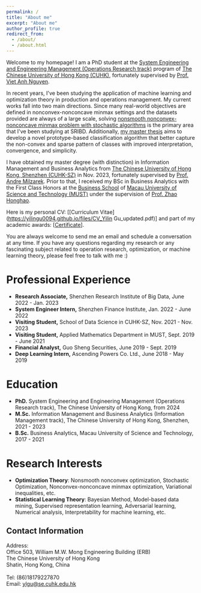 ```yaml
---
permalink: /
title: "About me"
excerpt: "About me"
author_profile: true
redirect_from: 
  - /about/
  - /about.html
---
```

Welcome to my homepage! I am a PhD student at the [System Engineering and Engineering Management (Operations Research track)](https://www.se.cuhk.edu.hk/research/operations-research/) program of [The Chinese University of Hong Kong (CUHK)](https://www.cuhk.edu.hk/english/index.html), fortunately supervised by [Prof. Viet Anh Nguyen](https://www.vietanhnguyen.net/).

In recent years, I've been studying the application of machine learning and optimization theory in production and operations management. My current works fall into two main directions. Since many real-world objectives are defined in nonconvex-nonconcave minmax settings and the datasets provided are always of a large scale, solving [nonsmooth nonconvex-nonconcave minmax problem with stochastic algorithms](https://yilingu0094.github.io/research/) is the primary area that I've been studying at SRIBD. Additionally, <a href="https://yilingu0094.github.io/research/#2-adaptive-multiple-vector-quantization-classification-master-thesis">my master thesis</a> aims to develop a novel prototype-based classification algorithm that better capture the non-convex and sparse pattern of classes with improved interpretation, convergence, and simplicity.

I have obtained my master degree (with distinction) in Information Management and Business Analytics from [The Chinese University of Hong Kong, Shenzhen (CUHK-SZ)](https://www.cuhk.edu.cn/en) in Nov. 2023, fortunately supervised by [Prof. Andre Milzarek](https://sds.cuhk.edu.cn/en/teacher/64). Prior to that, I received my BSc in Business Analytics with the First Class Honors at the [Business School](https://www.must.edu.mo/en/msb) of [Macau University of Science and Technology (MUST)](https://www.must.edu.mo/en) under the supervision of [Prof. Zhao Honghao](https://www.must.edu.mo/images/MSB/files/ZhaoHongHao_SC.pdf).

Here is my personal CV: \[[Curriculum Vitae](https://yilingu0094.github.io/files/CV_Yilin Gu_updated.pdf)\] and part of my academic awards: \[[Certificate](https://cuhko365-my.sharepoint.com/:b:/g/personal/221025012_link_cuhk_edu_cn/EdlJ0FbPdhxLm3cDzeERBVsByZgHSWGYQcTlQNPrI26srQ?e=QeDv0c)\].

You are always welcome to send me an email and schedule a conversation at any time. If you have any questions regarding my research or any fascinating subject related to operation research, optimization, or machine learning theory, please feel free to talk with me :)



Professional Experience
======
+ **Research Associate,** Shenzhen Research Institute of Big Data, June 2022 - Jan. 2023
+ **System Engineer Intern,** Shenzhen Finance Institute, Jan. 2022 - June 2022
+ **Visiting Student,** School of Data Science in CUHK-SZ, Nov. 2021 - Nov. 2023
+ **Visiting Student,** Applied Mathematics Department in MUST, Sept. 2019 - June 2021
+ **Financial Analyst,** Guo Sheng Securities, June 2019 - Sept. 2019
+ **Deep Learning Intern,** Ascending Powers Co. Ltd., June 2018 - May 2019


Education
======
+ **PhD.** System Engineering and Engineering Management (Operations Research track), The Chinese University of Hong Kong, from 2024
+ **M.Sc.** Information Management and Business Analytics (Information Management track), The Chinese University of Hong Kong, Shenzhen, 2021 - 2023
+ **B.Sc.** Business Analytics, Macau University of Science and Technology, 2017 - 2021

Research Interests
======
+ **Optimization Theory**: Nonsmooth nonconvex optimization, Stochastic Optimization, Nonconvex-nonconcave minmax optimization, Variational inequalities, etc.
+ **Statistical Learning Theory**: Bayesian Method, Model-based data mining, Supervised representation learning, Adversarial learning, Numerical analysis, Interpretability for machine learning, etc.


Contact Information
------
Address:
<br/>
Office 503, William M.W. Mong Engineering Building (ERB)
<br/>
The Chinese University of Hong Kong
<br/>
Shatin, Hong Kong, China
<br/>
<br/>
Tel: (86)18179227870
<br/>
Email: [ylgu@se.cuhk.edu.hk](mailto:ylgu@se.cuhk.edu.hk)



